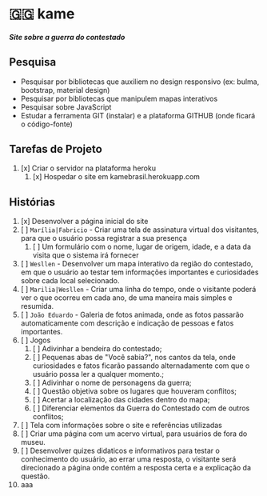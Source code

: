 # 🇬🇬 kame

##### Site sobre a guerra do contestado

## Pesquisa

- Pesquisar por bibliotecas que auxiliem no design responsivo (ex: bulma, bootstrap, material design)
- Pesquisar por bibliotecas que manipulem mapas interativos
- Pesquisar sobre JavaScript
- Estudar a ferramenta GIT (instalar) e a plataforma GITHUB (onde ficará o código-fonte)

## Tarefas de Projeto

1. [x] Criar o servidor na plataforma heroku
   1. [x] Hospedar o site em kamebrasil.herokuapp.com

## Histórias

1. [x] Desenvolver a página inicial do site
2. [ ] `Marília|Fabricio` - Criar uma tela de assinatura virtual dos visitantes, para que o usuário possa registrar a sua presença
   1. [ ] Um formulário com o nome, lugar de origem, idade, e a data da visita que o sistema irá fornecer
3. [ ] `Wesllen` - Desenvolver um mapa interativo da região do contestado, em que o usuário ao testar tem informações importantes e curiosidades sobre cada local selecionado.
4. [ ] `Marilia|Wesllen` - Criar uma linha do tempo, onde o visitante poderá ver o que ocorreu em cada ano, de uma maneira mais simples e resumida.
5. [ ] `João Eduardo` - Galeria de fotos animada, onde as fotos passarão automaticamente com descrição e indicação de pessoas e fatos importantes.
6. [ ] Jogos
   1. [ ] Adivinhar a bendeira do contestado;
   2. [ ] Pequenas abas de "Você sabia?", nos cantos da tela, onde curiosidades e fatos ficarão passando alternadamente com que o usuário possa ler a qualquer momento.;
   3. [ ] Adivinhar o nome de personagens da guerra;
   4. [ ] Questão objetiva sobre os lugares que houveram conflitos;
   5. [ ] Acertar a localização das cidades dentro do mapa;
   6. [ ] Diferenciar elementos da Guerra do Contestado com de outros conflitos;
7. [ ] Tela com informações sobre o site e referências utilizadas
8. [ ] Criar uma página com um acervo virtual, para usuários de fora do museu.
9. [ ] Desenvolver quizes didaticos e informativos para testar o conhecimento do usuário, ao errar uma resposta, o visitante será direcionado a página onde contém a resposta certa e a explicação da questão.
10. aaa
